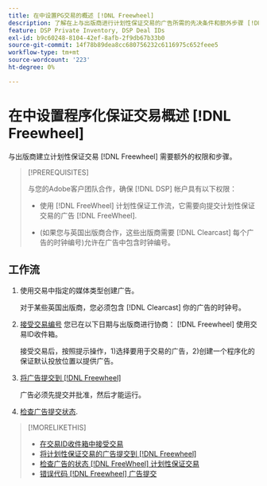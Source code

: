 ```yaml
---
title: 在中设置PG交易的概述 [!DNL Freewheel]
description: 了解在上与出版商进行计划性保证交易的广告所需的先决条件和额外步骤 [!DNL Freewheel].
feature: DSP Private Inventory, DSP Deal IDs
exl-id: b9c60248-8104-42ef-8afb-2f9db67b33b0
source-git-commit: 14f78b89dea8cc680756232c6116975c652feee5
workflow-type: tm+mt
source-wordcount: '223'
ht-degree: 0%

---
```


# 在中设置程序化保证交易概述 [!DNL Freewheel]

与出版商建立计划性保证交易 [!DNL Freewheel] 需要额外的权限和步骤。

>[!PREREQUISITES]
>
>与您的Adobe客户团队合作，确保 [!DNL DSP] 帐户具有以下权限：
>
>* 使用 [!DNL FreeWheel] 计划性保证工作流，它需要向提交计划性保证交易的广告 [!DNL FreeWheel].
>
>* (如果您与英国出版商合作，这些出版商需要 [!DNL Clearcast] 每个广告的时钟编号)允许在广告中包含时钟编号。


## 工作流

1. 使用交易中指定的媒体类型创建广告。

   对于某些英国出版商，您必须包含 [!DNL Clearcast] 你的广告的时钟号。

1. [接受交易编号](#programmatic-guaranteed-set-up.md#pg-setup-deal-id-inbox) 您已在以下日期与出版商进行协商： [!DNL Freewheel] 使用交易ID收件箱。

   接受交易后，按照提示操作，1)选择要用于交易的广告，2)创建一个程序化的保证默认投放位置以提供广告。

1. [将广告提交到 [!DNL Freewheel]](freewheel-submit.md)

   广告必须先提交并批准，然后才能运行。

1. [检查广告提交状态](freewheel-check-status.md).

>[!MORELIKETHIS]
>
>* [在交易ID收件箱中接受交易](deal-id-inbox-accept.md)
>* [将计划性保证交易的广告提交到 [!DNL Freewheel]](freewheel-submit.md)
>* [检查广告的状态 [!DNL FreeWheel] 计划性保证交易](freewheel-check-status.md)
>* [错误代码 [!DNL Freewheel] 广告提交](freewheel-error-codes.md)

